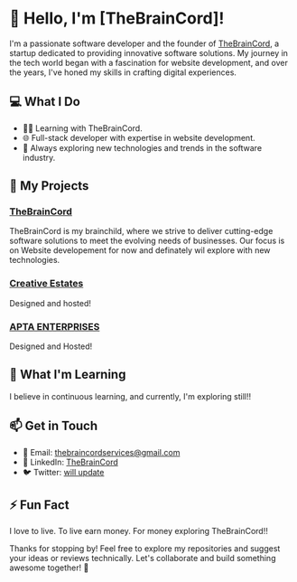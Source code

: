 # 👋 Hello, I'm [TheBrainCord]!

I'm a passionate software developer and the founder of [TheBrainCord](https://www.thebraincord.com), a startup dedicated to providing innovative software solutions. My journey in the tech world began with a fascination for website development, and over the years, I've honed my skills in crafting digital experiences.

## 💻 What I Do

- 👨‍💻 Learning with TheBrainCord.
- 🌐 Full-stack developer with expertise in website development.
- 🚀 Always exploring new technologies and trends in the software industry.

## 🚀 My Projects

### [TheBrainCord](https://www.thebraincord.com)

TheBrainCord is my brainchild, where we strive to deliver cutting-edge software solutions to meet the evolving needs of businesses. Our focus is on Website developement for now and definately wil explore with new technologies.

### [Creative Estates](https://estatescreative.com/)

Designed and hosted!

### [APTA ENTERPRISES](https://aptaenterprises.com/)

Designed and Hosted!

## 🌱 What I'm Learning

I believe in continuous learning, and currently, I'm exploring still!!


## 📫 Get in Touch

- 📧 Email: [thebraincordservices@gmail.com](mailto:thebraincordservices@gmail.com)
- 🔗 LinkedIn: [TheBrainCord](https://www.linkedin.com/in/thebraincord/)
- 🐦 Twitter: [will update](https://twitter.com/YourTwitterHandle)

## ⚡ Fun Fact

I love to live. To live earn money. For money exploring TheBrainCord!!

Thanks for stopping by! Feel free to explore my repositories and suggest your ideas or reviews technically. Let's collaborate and build something awesome together! 🚀

